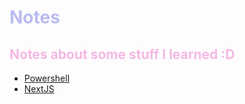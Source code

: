 <span style="color:#BABBF1"> 

# Notes

</span>


<span style="color:#F4B8E4"> 

## Notes about some stuff I learned :D

</span>

- [Powershell](\notes\powershell.md)
- [NextJS](\notes\nextjs.md)